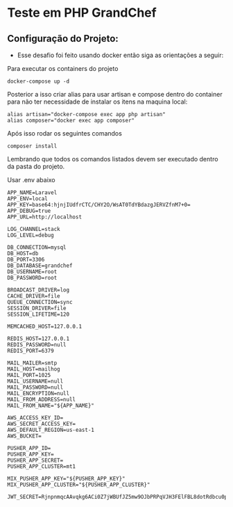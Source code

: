# Teste em PHP GrandChef

## Configuração do Projeto:

- Esse desafio foi feito usando docker então siga as orientações a seguir:

Para executar os containers do projeto
```
docker-compose up -d
```
Posterior a isso criar alias para usar artisan e compose dentro do container para não ter
necessidade de instalar os itens na maquina local:

```
alias artisan="docker-compose exec app php artisan"
alias composer="docker exec app composer"
```

Após isso rodar os seguintes comandos

```
composer install
```

Lembrando que todos os comandos listados devem ser executado dentro da pasta do projeto.

Usar .env abaixo

```
APP_NAME=Laravel
APP_ENV=local
APP_KEY=base64:hjnjIUdfrCTC/CHY2O/WsAT0TdYBdazgJERVZfnM7+0=
APP_DEBUG=true
APP_URL=http://localhost

LOG_CHANNEL=stack
LOG_LEVEL=debug

DB_CONNECTION=mysql
DB_HOST=db
DB_PORT=3306
DB_DATABASE=grandchef
DB_USERNAME=root
DB_PASSWORD=root

BROADCAST_DRIVER=log
CACHE_DRIVER=file
QUEUE_CONNECTION=sync
SESSION_DRIVER=file
SESSION_LIFETIME=120

MEMCACHED_HOST=127.0.0.1

REDIS_HOST=127.0.0.1
REDIS_PASSWORD=null
REDIS_PORT=6379

MAIL_MAILER=smtp
MAIL_HOST=mailhog
MAIL_PORT=1025
MAIL_USERNAME=null
MAIL_PASSWORD=null
MAIL_ENCRYPTION=null
MAIL_FROM_ADDRESS=null
MAIL_FROM_NAME="${APP_NAME}"

AWS_ACCESS_KEY_ID=
AWS_SECRET_ACCESS_KEY=
AWS_DEFAULT_REGION=us-east-1
AWS_BUCKET=

PUSHER_APP_ID=
PUSHER_APP_KEY=
PUSHER_APP_SECRET=
PUSHER_APP_CLUSTER=mt1

MIX_PUSHER_APP_KEY="${PUSHER_APP_KEY}"
MIX_PUSHER_APP_CLUSTER="${PUSHER_APP_CLUSTER}"

JWT_SECRET=RjnpnmqcAAvqkg6ACi0Z7jWBUfJZ5mw9OJbPRPqVJH3FElFBL8dotRdbcu0pDyEP
```